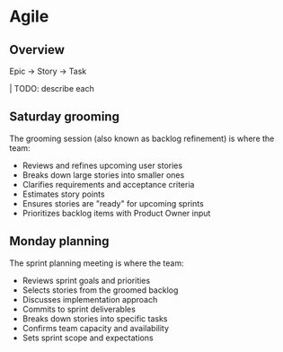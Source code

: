 # Agile

## Overview

Epic -> Story -> Task

| TODO: describe each

## Saturday grooming

The grooming session (also known as backlog refinement) is where the team:
- Reviews and refines upcoming user stories
- Breaks down large stories into smaller ones
- Clarifies requirements and acceptance criteria
- Estimates story points
- Ensures stories are "ready" for upcoming sprints
- Prioritizes backlog items with Product Owner input

## Monday planning

The sprint planning meeting is where the team:
- Reviews sprint goals and priorities
- Selects stories from the groomed backlog
- Discusses implementation approach
- Commits to sprint deliverables
- Breaks down stories into specific tasks
- Confirms team capacity and availability
- Sets sprint scope and expectations
